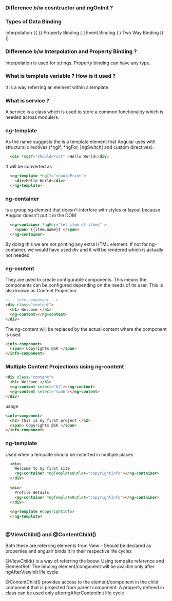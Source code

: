 ### Difference b/w cosntructor and ngOnInit ?

### Types of Data Binding
Interpolation {{ }}
Property Binding [ ]
Event Binding ( )
Two Way Binding [( )]

### Difference b/w Interpolation and Property Binding ?
Interpolation is used for strings. Property binding can have any type.


### What is template variable ? How is it used ?
It is a way referring an element within a template

### What is service ?
A service is a class which is used to store a common functionality which is needed across module/s.


### ng-template
As the name suggests the <ng-template> is a template element that Angular uses with structural directives (*ngIf, *ngFor, [ngSwitch] and custom directives).
```html
  <div *ngIf="shouldPrint" >Hello World</div>  
```
It will be converted as
```html
  <ng-template *ngIf="shouldPrint">
    <div>Hello World</div>  
  </ng-template>
```
  
### ng-container
Is a grouping element that doesn't interfere with styles or layout because Angular doesn't put it in the DOM
```html
  <ng-container *ngFor="let item of items" >
    <span> {{item.name}} </span>
  </ng-container>
```
By doing this we are not printing any extra HTML element. If not for ng-container, we would have used div and it will be rendered which is actually not needed
  
### ng-content
They are used to create configurable components. This means the components can be configured depending on the needs of its user. This is also known as Content Projection.
```html
<!-- info.component -->
<div class="content">
  <h1> Welcome </h1>
  <ng-content></ng-content>
</div>
```
The ng-content will be replaced by the actual content where the component is used
```html
<info-component>
  <span> Copyrights @SK </span>
</info-component>
```

### Multiple Content Projections using ng-content
```html
<div class="content">
  <h1> Welcome </h1>
  <ng-content select="h2"></ng-content>
  <ng-content select="span"></ng-content>
</div>
```
usage
```html
<info-component>
  <h2> This is my first project </h2>
  <span> Copyrights @SK </span>
</info-component>
```

  
### ng-template
Used when a tempalte should be insterted in multiple places
```html
  <div>
    Welcome to my first site
    <ng-container *ngTemplateOutlet="copyrightInfo"></ng-container>
  </div>
  
  <div>
    Profile details
    <ng-container *ngTemplateOutlet="copyrightInfo"></ng-container>
  </div>
  
  <ng-template #copyrightInfo>
  </ng-template>
  
```

  
### @ViewChild() and @ContentChild() 
Both these are referring elements from View - Should be declared as properties and angualr binds it in their respective life cycles  
  
@ViewChild() is a way of referring the boew. Using tempalte reference and ElementRef. The binding element/component will be availble only after ngAfterViewInit life cycle  
  
@ContentChild() provides access to the element/component in the child component that is projected from parent component. A property defined in class can be used only afterngAfterContentInit life cycle
